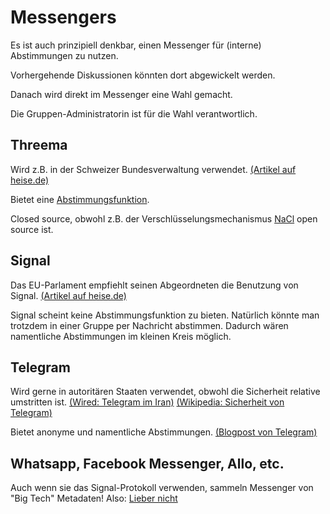 # Messengers

Es ist auch prinzipiell denkbar,
einen Messenger für (interne) Abstimmungen zu nutzen.

Vorhergehende Diskussionen könnten dort abgewickelt werden.

Danach wird direkt im Messenger eine Wahl gemacht.

Die Gruppen-Administratorin ist für die Wahl verantwortlich.

## Threema

Wird z.B. in der Schweizer Bundesverwaltung verwendet.
[(Artikel auf heise.de)](https://www.heise.de/newsticker/meldung/Schweizer-Bundesverwaltung-setzt-auf-Threema-als-Messenger-4309713.html)

Bietet eine
[Abstimmungsfunktion](https://threema.ch/de/faq/poll).

Closed source, obwohl z.B. der Verschlüsselungsmechanismus
[NaCl](https://threema.ch/en/faq/crypto_differences) open source ist.

## Signal

Das EU-Parlament empfiehlt seinen Abgeordneten
die Benutzung von Signal.
[(Artikel auf heise.de)](https://www.heise.de/newsticker/meldung/Messenger-EU-Kommission-draengt-Mitarbeiter-zum-Einsatz-von-Signal-4666082.html)

Signal scheint keine Abstimmungsfunktion zu bieten.
Natürlich könnte man trotzdem in einer Gruppe per Nachricht
abstimmen. Dadurch wären namentliche Abstimmungen im kleinen
Kreis möglich.

## Telegram

Wird gerne in autoritären Staaten verwendet,
obwohl die Sicherheit relative umstritten ist.
[(Wired: Telegram im Iran)](https://www.wired.com/story/iran-telegram-ban/)
[(Wikipedia: Sicherheit von Telegram)](https://en.wikipedia.org/wiki/Telegram_(software)#Security)

Bietet anonyme und namentliche Abstimmungen.
[(Blogpost von Telegram)](https://telegram.org/blog/polls-2-0-vmq)

## Whatsapp, Facebook Messenger, Allo, etc.

Auch wenn sie das Signal-Protokoll verwenden,
sammeln Messenger von "Big Tech" Metadaten! Also:
[Lieber nicht](https://www.freecodecamp.org/news/why-i-asked-my-friends-to-stop-using-whatsapp-and-telegram-e93346b3c1f0/)
